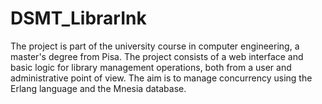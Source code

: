 # DSMT_LibrarInk
The project is part of the university course in computer engineering, a master's degree from Pisa. The project consists of a web interface and basic logic for library management operations, both from a user and administrative point of view. The aim is to manage concurrency using the Erlang language and the Mnesia database.
